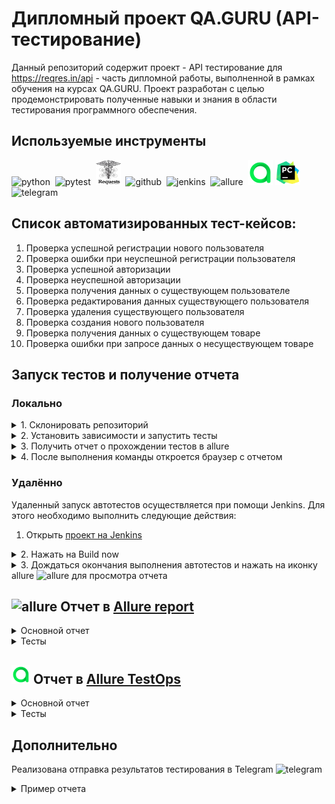 # Дипломный проект QA.GURU (API-тестирование)

Данный репозиторий содержит проект - API тестирование для https://reqres.in/api - часть дипломной работы, выполненной в рамках обучения на курсах QA.GURU. Проект разработан с целью продемонстрировать полученные навыки и знания в области тестирования программного обеспечения.

## Используемые инструменты
<div>
<img src="https://user-images.githubusercontent.com/25181517/183423507-c056a6f9-1ba8-4312-a350-19bcbc5a8697.png" title="python" alt="python" width="40" height="40"/>&nbsp
<img src="https://user-images.githubusercontent.com/25181517/184117132-9e89a93b-65fb-47c3-91e7-7d0f99e7c066.png" title="pytest" alt="pytest" width="40" height="40"/>&nbsp
<img src="resources/requests.png" title="requests" alt="requests" width="40" height="40"/>&nbsp
<img src="https://img.icons8.com/?size=100&id=3tC9EQumUAuq&format=png&color=000000" title="github" alt="github" width="40" height="40"/>&nbsp
<img src="https://user-images.githubusercontent.com/25181517/179090274-733373ef-3b59-4f28-9ecb-244bea700932.png" title="jenkins" alt="jenkins" width="40" height="40"/>&nbsp
<img src="https://camo.githubusercontent.com/501c9d05b6660ba5e1a8753b8461e60d7ff1614656102c254ab800e14a6b19fa/68747470733a2f2f616c6c7572657265706f72742e6f72672f7075626c69632f696d672f616c6c7572652d7265706f72742e737667" title="allure" alt="allure" width="40" height="40"/>&nbsp
<img src="resources/AllureTestOps.png" width="40" height="40"  alt="Allure TestOps"/> 
<img src="https://raw.githubusercontent.com/devicons/devicon/master/icons/pycharm/pycharm-original.svg" title="pycharm" alt="pycharm" width="40" height="40"/>&nbsp
<img src="https://cdn-icons-png.flaticon.com/512/2111/2111646.png" title="telegram" alt="telegram" width="40" height="40"/>&nbsp
</div>

## Список автоматизированных тест-кейсов:
1. Проверка успешной регистрации нового пользователя
2. Проверка ошибки при неуспешной регистрации пользователя
3. Проверка успешной авторизации
4. Проверка неуспешной авторизации
5. Проверка получения данных о существующем пользователе
6. Проверка редактирования данных существующего пользователя
7. Проверка удаления существующего пользователя
8. Проверка создания нового пользователя
9. Проверка получения данных о существующем товаре
10. Проверка ошибки при запросе данных о несуществующем товаре

## Запуск тестов и получение отчета

### **Локально**

<details><summary>1. Склонировать репозиторий</summary>

```
git clone https://github.com/KateVarg/API_diplom
```
</details>

<details><summary>2. Установить зависимости и запустить тесты</summary>

```
python -m venv .venv
source .venv/bin/activate
pip install poetry
poetry install
pytest .
```
</details>

<details><summary>3. Получить отчет о прохождении тестов в allure</summary>

```
allure serve allure-results/
```
</details>

<details><summary>4. После выполнения команды откроется браузер с отчетом</summary>
    
<img src="resources/allure_local.png">

</details>

### **Удалённо**

Удаленный запуск автотестов осуществляется при помощи Jenkins. Для этого необходимо выполнить следующие действия:

1. Открыть [проект на Jenkins](https://jenkins.autotests.cloud/job/API_autotest_diplom/)

<details><summary>2. Нажать на Build now</summary>

<img src="resources/jenkins1.png">

</details>

<details><summary>3. Дождаться окончания выполнения автотестов и нажать на иконку allure <img src="https://camo.githubusercontent.com/501c9d05b6660ba5e1a8753b8461e60d7ff1614656102c254ab800e14a6b19fa/68747470733a2f2f616c6c7572657265706f72742e6f72672f7075626c69632f696d672f616c6c7572652d7265706f72742e737667" title="allure" alt="allure" width="20" height="20"/> для просмотра отчета</summary>

<img src="resources/jenkins2.png">

</details>

## <img src="https://camo.githubusercontent.com/501c9d05b6660ba5e1a8753b8461e60d7ff1614656102c254ab800e14a6b19fa/68747470733a2f2f616c6c7572657265706f72742e6f72672f7075626c69632f696d672f616c6c7572652d7265706f72742e737667" title="allure" alt="allure" width="30" height="30"/> Отчет в <a href = "https://jenkins.autotests.cloud/job/API_autotest_diplom/">Allure report</a>

<details><summary>Основной отчет</summary>

<img src="resources/allure_base_report.png">

</details>
<details><summary>Тесты</summary>

<img src="resources/allure_tests.png">

</details>

## <img src="resources/AllureTestOps.png" width="30" height="30"  alt="Allure TestOps"/> Отчет в <a href = "https://allure.autotests.cloud/project/4367/dashboards">Allure TestOps</a>

<details><summary>Основной отчет</summary>

<img src="resources/testOps_base_report.png">

</details>

<details><summary>Тесты</summary>

<img src="resources/testOps_tests.png">

</details>

## **Дополнительно**

Реализована отправка результатов тестирования в Telegram <img src="https://cdn-icons-png.flaticon.com/512/2111/2111646.png" title="telegram" alt="telegram" width="20" height="20"/>  
<details><summary>Пример отчета</summary>

<img src="resources/telegram.png" alt="report Telegram">

</details>
